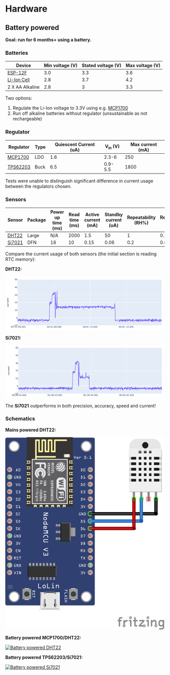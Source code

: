 # Hardware

## Battery powered

**Goal: run for 6 months+ using a battery.**

### Batteries

Device|Min voltage (V)|Stated voltage (V)|Max voltage (V)
---|---|---|---
[ESP-12F](http://wiki.ai-thinker.com/_media/esp8266/a014ps01.pdf)|3.0|3.3|3.6
[Li-Ion Cell](https://www.amazon.co.uk/XHDATA-Rechargeable-Intelligent-Protection-Environmental-BL-5C/dp/B0796L49J1/ref=sr_1_8?)|2.8|3.7|4.2
2 X AA Alkaline|2.8|3|3.3

Two options:

1. Regulate the Li-Ion voltage to 3.3V using e.g. [MCP1700](https://www.microchip.com/wwwproducts/en/MCP1700)
2. Run off alkaline batteries without regulator (unsustainable as not rechargeable)

### Regulator

Regulator|Type|Quiescent Current (uA)|V<sub>in</sub> (V)|Max current (mA)
---|---|---|---|---
[MCP1700](https://www.microchip.com/wwwproducts/en/MCP1700)|LDO|1.6|2.3-6|250
[TPS62203](https://www.ti.com/lit/ds/symlink/tps61322.pdf?ts=1602954670088)|Buck|6.5|0.9-5.5|1800

Tests were unable to distinguish significant difference in current usage between the regulators chosen.

### Sensors

Sensor|Package|Power up time (ms)|Read time (ms)|Active current (mA)|Standby current (uA)|Repeatability (RH%)|Repeatability (°C)
---|---|---|---|---|---|---|---
[DHT22](https://www.sparkfun.com/datasheets/Sensors/Temperature/DHT22.pdf)|Large|N/A|2000|1.5|50|1|0.2
[Si7021](https://www.silabs.com/documents/public/data-sheets/Si7021-A20.pdf)|DFN|18|10|0.15|0.06|0.2|0.08

Compare the current usage of both sensors (the initial section is reading RTC memory):

**DHT22:**

![DHT22](dht22.png)

**Si7021:**

![Si7021](Si7021.png)

The **Si7021** outperforms in both precision, accuracy, speed and current!

### Schematics

**Mains powered DHT22:**

![Mains powered DHT22](nodemcu-mains.png)

**Battery powered MCP1700/DHT22:**

[![Battery powered DHT22](https://user-images.githubusercontent.com/534681/81606445-059c6080-93cb-11ea-8b18-0f8d1f223274.png)](esp12f-dht22/)

**Battery powered TPS62203/Si7021:**

[![Battery powered Si7021](https://user-images.githubusercontent.com/534681/96509627-3921c780-1254-11eb-96db-8e310c1789ee.png)](esp12f-si7021)